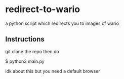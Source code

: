 # redirect-to-wario
a python script which redirects you to images of wario

## Instructions

git clone the repo then do

$ python3 main.py

idk about this but you need a default browser
